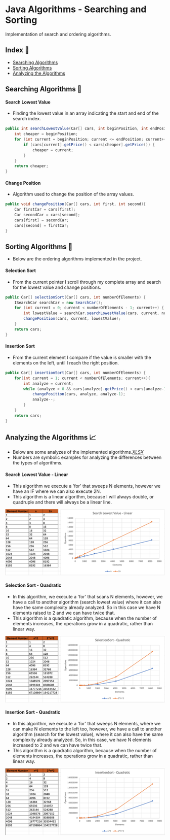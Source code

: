 # Java Algorithms - Searching and Sorting

Implementation of search and ordering algorithms.

## Index :pushpin:

- [Searching Algorithms](#searching)
- [Sorting Algorithms](#sorting)
- [Analyzing the Algorithms](#analyze)

## Searching Algorithms <a name="searching"></a>:mag_right:

#### Search Lowest Value

- Finding the lowest value in an array indicating the start and end of the search index.

```java
public int searchLowestValue(Car[] cars, int beginPosition, int endPosition) {
    int cheaper = beginPosition;
    for (int current = beginPosition; current <= endPosition; current++) {
        if (cars[current].getPrice() < cars[cheaper].getPrice()) {
            cheaper = current;
        }
    }
    return cheaper;
}
```

#### Change Position

- Algorithm used to change the position of the array values.

```java
public void changePosition(Car[] cars, int first, int second){
    Car firstCar = cars[first];
    Car secondCar = cars[second];
    cars[first] = secondCar;
    cars[second] = firstCar;
}
```

## Sorting Algorithms <a name="sorting"></a>:1234:

- Below are the ordering algorithms implemented in the project.

#### Selection Sort

- From the current pointer I scroll through my complete array and search for the lowest value and change positions.

```java
public Car[] selectionSort(Car[] cars, int numberOfElements) {
    ISearchCar searchCar = new SearchCar();
    for (int current = 0; current < numberOfElements - 1; current++) {
        int lowestValue = searchCar.searchLowestValue(cars, current, numberOfElements - 1);
        changePosition(cars, current, lowestValue);
    }
    return cars;
}
```

#### Insertion Sort

- From the current element I compare if the value is smaller with the elements on the left, until I reach the right position.

```java
public Car[] insertionSort(Car[] cars, int numberOfElements) {
    for(int current = 1; current < numberOfElements; current++){
        int analyze = current;
        while (analyze > 0 && cars[analyze].getPrice() < cars[analyze-1].getPrice()){
            changePosition(cars, analyze, analyze-1);
            analyze--;
        }
    }
    return cars;
}
```

## Analyzing the Algorithms <a name="analyze"></a>:chart_with_upwards_trend:

- Below are some analyzes of the implemented algorithms._[XLSX](resources/analysis_of_algorithms.xlsx)_
- Numbers are symbolic examples for analyzing the differences between the types of algorithms.

#### Search Lowest Value - Linear

- This algorithm we execute a 'for' that sweeps N elements, however we have an IF where we can also execute 2N.
- This algorithm is a linear algorithm, because I will always double, or quadruple and there will always be a linear line.

![Search Lowest Value](resources/img/search-lowest-value.png)

#### Selection Sort - Quadratic

- In this algorithm, we execute a 'for' that scans N elements, however, we have a call to another algorithm (search lowest value) where it can also have the same complexity already analyzed. So in this case we have N elements raised to 2 and we can have twice that.
- This algorithm is a quadratic algorithm, because when the number of elements increases, the operations grow in a quadratic, rather than linear way.

![Search Lowest Value](resources/img/selection-sort.png)

#### Insertion Sort - Quadratic

- In this algorithm, we execute a 'for' that sweeps N elements, where we can make N elements to the left too, however, we have a call to another algorithm (search for the lowest value), where it can also have the same complexity already analyzed. So, in this case, we have N elements increased to 2 and we can have twice that.
- This algorithm is a quadratic algorithm, because when the number of elements increases, the operations grow in a quadratic, rather than linear way.

![Search Lowest Value](resources/img/insertion-sort.png)